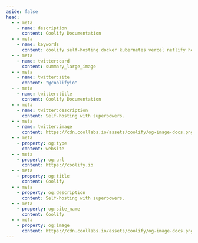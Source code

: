 ```yaml
---
aside: false
head:
  - - meta
    - name: description
      content: Coolify Documentation
  - - meta
    - name: keywords
      content: coolify self-hosting docker kubernetes vercel netlify heroku render digitalocean aws gcp azure
  - - meta
    - name: twitter:card
      content: summary_large_image
  - - meta
    - name: twitter:site
      content: "@coolifyio"
  - - meta
    - name: twitter:title
      content: Coolify Documentation
  - - meta
    - name: twitter:description
      content: Self-hosting with superpowers.
  - - meta
    - name: twitter:image
      content: https://cdn.coollabs.io/assets/coolify/og-image-docs.png
  - - meta
    - property: og:type
      content: website
  - - meta
    - property: og:url
      content: https://coolify.io
  - - meta
    - property: og:title
      content: Coolify
  - - meta
    - property: og:description
      content: Self-hosting with superpowers.
  - - meta
    - property: og:site_name
      content: Coolify
  - - meta
    - property: og:image
      content: https://cdn.coollabs.io/assets/coolify/og-image-docs.png
---
```



<script setup>
  import {DividePage} from 'vitepress-theme-api';
</script>
<style >
@import './node_modules/vitepress-theme-api/dist/style.css'
</style>
<DividePage :top=100>
<template #left>

# Deploy webhook
Deploy a resource programmatically.

## Authorization
API request requires a `Bearer` token in `Authorization` header, which could be generated from the UI, more info [here](/api/authentication).


## Query Parameters

| Name    | Type      | Description                                               |
| ------- | --------- | --------------------------------------------------------- |
| `uuid`  | `string`  | Deployable resource UUID. Could be comman separated list. |
| `tag`   | `string`  | Deployable tags. Could be comman separated list           |
| `force` | `boolean` | Deploy without cache.                                     |

</template>
<template #right>

### Request

::: code-group
```bash [by uuid]
curl -X GET \ 
  -H "Authorization: Bearer <token>" \
  "https://api.coolify.io/v1/deploy?uuid=zow8w44"
  
```
```bash [by tag]
curl -X GET \ 
  -H "Authorization: Bearer <token>" \
  "https://api.coolify.io/v1/deploy?tag=tag1"
```
```bash [by tag with force]
curl -X GET \ 
  -H "Authorization: Bearer <token>" \
  "https://api.coolify.io/v1/deploy?tag=tag1&force=true"
```
:::
::: code-group
```bash [multiple uuids]
curl -X GET \ 
  -H "Authorization: Bearer <token>" \
  "https://api.coolify.io/v1/deploy?uuid=zow8w44,x8wggcg"
```
```bash [multiple tags]
curl -X GET \ 
  -H "Authorization: Bearer <token>" \
  "https://api.coolify.io/v1/deploy?tag=tag1,tag2"
```
:::

### Response (200)

::: code-group

```json [by uuid/tag]
{
  "message": [
    "Application Test1 deployment queued.",
  ],
  "details": [
    {
      "resource_uuid": "zow8w44",
      "deployment_uuid": "ncok04w"
    }
  ]
}
```
```json [multiple uuid/tag]
{
  "message": [
    "Application Test1 deployment queued.",
    "Application Test2 deployment queued.",
  ],
  "details": [
    {
      "resource_uuid": "zow8w44",
      "deployment_uuid": "ncok04w"
    },
    {
      "resource_uuid": "x8wggcg",
      "deployment_uuid": "s4ss0gs"
    }
  ]
}
```
:::

### Response (404)

::: code-group

```json
{
  "error": "No resources found.",
  "docs": "https://coolify.io/docs/api/deploy-webhook"
}
```
:::


</template>
</DividePage>

